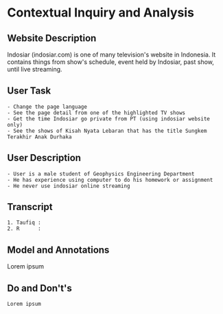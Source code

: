# Contextual Inquiry and Analysis
## Website Description
Indosiar (indosiar.com) is one of many television's website in Indonesia. It contains things from show's schedule, event held by Indosiar, past show, until live streaming.
## User Task
```text
- Change the page language
- See the page detail from one of the highlighted TV shows
- Get the time Indosiar go private from PT (using indosiar website only)
- See the shows of Kisah Nyata Lebaran that has the title Sungkem Terakhir Anak Durhaka
```
## User Description
```text
- User is a male student of Geophysics Engineering Department
- He has experience using computer to do his homework or assignment
- He never use indosiar online streaming
```
## Transcript
```text
1. Taufiq :
2. R      :

```

## Model and Annotations
Lorem ipsum

## Do and Don't's
```text
Lorem ipsum
```
